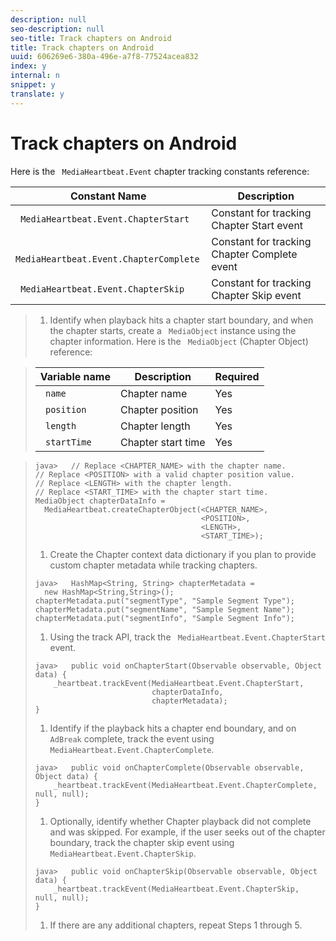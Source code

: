 ```yaml
---
description: null
seo-description: null
seo-title: Track chapters on Android
title: Track chapters on Android
uuid: 606269e6-380a-496e-a7f8-77524acea832
index: y
internal: n
snippet: y
translate: y
---
```


# Track chapters on Android

Here is the ` MediaHeartbeat.Event` chapter tracking constants reference: 



|  Constant Name  | Description  |
|---|---|
|  ` MediaHeartbeat.Event.ChapterStart`  | Constant for tracking Chapter Start event  |
|  ` MediaHeartbeat.Event.ChapterComplete`  | Constant for tracking Chapter Complete event  |
|  ` MediaHeartbeat.Event.ChapterSkip`  | Constant for tracking Chapter Skip event  |


>1. Identify when playback hits a chapter start boundary, and when the chapter starts, create a ` MediaObject` instance using the chapter information.
>   Here is the ` MediaObject` (Chapter Object) reference: 



>   |  Variable name  | Description  | Required  |
>   |---|---|---|
>   |  ` name`  | Chapter name  | Yes  |
>   |  ` position`  | Chapter position  | Yes  |
>   |  ` length`  | Chapter length  | Yes  |
>   |  ` startTime`  | Chapter start time  | Yes  |

>
>   ```
>   java>   // Replace <CHAPTER_NAME> with the chapter name. 
>   // Replace <POSITION> with a valid chapter position value. 
>   // Replace <LENGTH> with the chapter length. 
>   // Replace <START_TIME> with the chapter start time.  
>   MediaObject chapterDataInfo =  
>     MediaHeartbeat.createChapterObject(<CHAPTER_NAME>,  
>                                        <POSITION>,  
>                                        <LENGTH>,  
>                                        <START_TIME>);
>   ```
>
>1. Create the Chapter context data dictionary if you plan to provide custom chapter metadata while tracking chapters.
>
>   ```
>   java>   HashMap<String, String> chapterMetadata =  
>     new HashMap<String,String>(); 
>   chapterMetadata.put("segmentType", "Sample Segment Type"); 
>   chapterMetadata.put("segmentName", "Sample Segment Name"); 
>   chapterMetadata.put("segmentInfo", "Sample Segment Info"); 
>   
>   ```
>
>1. Using the track API, track the ` MediaHeartbeat.Event.ChapterStart` event.
>
>   ```
>   java>   public void onChapterStart(Observable observable, Object data) {  
>       _heartbeat.trackEvent(MediaHeartbeat.Event.ChapterStart,  
>                             chapterDataInfo,  
>                             chapterMetadata); 
>   }
>   ```
>
>1. Identify if the playback hits a chapter end boundary, and on ` AdBreak` complete, track the event using ` MediaHeartbeat.Event.ChapterComplete`.
>
>   ```
>   java>   public void onChapterComplete(Observable observable, Object data) {  
>       _heartbeat.trackEvent(MediaHeartbeat.Event.ChapterComplete, null, null); 
>   }
>   ```
>
>1. Optionally, identify whether Chapter playback did not complete and was skipped.
>   For example, if the user seeks out of the chapter boundary, track the chapter skip event using ` MediaHeartbeat.Event.ChapterSkip`. 
>
>   ```
>   java>   public void onChapterSkip(Observable observable, Object data) {  
>       _heartbeat.trackEvent(MediaHeartbeat.Event.ChapterSkip, null, null); 
>   }
>   ```
>
>1. If there are any additional chapters, repeat Steps 1 through 5.
